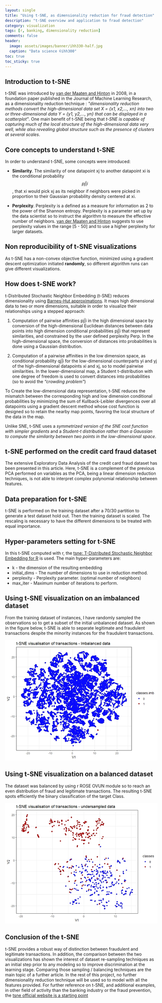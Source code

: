 ```yaml
---
layout: single
title: "Using t-SNE, as dimensionality reduction for fraud detection"
description: "t-SNE overview and application to fraud detection"
category: visualization
tags: [r, banking, dimensionality reduction]
comments: false
header:
  image: assets/images/banner/ihh330-half.jpg
  caption: "Data science ©ihh300"
toc: true
toc_sticky: true
---
```


## Introduction to t-SNE
t-SNE was introduced by [van der Maaten and Hinton][1] in 2008, in a foundation paper published in the Journal of Machine Learning Research, as a dimensionality reduction technique : *"dimensionality reduction methods convert the high-dimensional data set X = {x1, x2,..., xn} into two or three-dimensional data Y = {y1, y2,..., yn} that can be displayed in a scatterplot"*. One main benefit of t-SNE being that *t-SNE is capable of capturing much of the local structure of the high-dimensional
data very well, while also revealing global structure such as the presence of clusters at several scales*.

## Core concepts to understand t-SNE
In order to understand t-SNE, some concepts were introduced:

* **Similarity**. The similarity of one datapoint xj to another datapoint xi is the conditional probability $$ pj|i $$, that xi would pick xj as its neighbor if neighbors were picked in proportion to their Gaussian probability density centered at xi.

* **Perplexity**. Perplexity is a defined as a measure for information as 2 to the power of the Shannon entropy. Perplexity is a parameter set up by the data scientist so to instruct the algorithm to measure the effective number of neighbors. [van der Maaten and Hinton][1] suggests to use perplexity values in the range [5 - 50] and to use a higher perplexity for larger datasets.

## Non reproducibility of t-SNE visualizations
As t-SNE has a non-convex objective function, minimized using a gradient descent optimization initiated **randomly**, so different algorithm runs can give different visualizations.

## How does t-SNE work?
t-Distributed Stochastic Neighbor Embedding (t-SNE) reduces dimensionality using [Barnes-Hut approximations][2]. It maps high dimensional data to two or more dimensions, suitable in order to visualize their relationships using a stepped approach:

1. Computation of pairwise affinities pj|i in the high dimensional space by conversion of the high-dimensional Euclidean distances
between data points into high dimension conditional probabilities pj|i that represent similarities, and constrained by the user defined perplexity Perp. In the high-dimensional space, the conversion of distances into probabilities is done using a Gaussian distribution.

2. Computation of a pairwise affinities in the low dimension space, as conditional probability qj|i for the low-dimensional counterparts yi and yj of the high-dimensional datapoints xi and xj, so to model pairwise similarities. In the lower-dimensional map, a Student t-distribution with one degree of freedom is used to convert distances into probabilities (so to avoid the *“crowding problem"*)

To Create the low-dimensional data representation, t-SNE reduces the mismatch between the corresponding high and low dimension conditional probabilities by minimizing the sum of Kullback-Leibler divergences over all datapoints using a gradient descent method whose cost function is designed so to retain the nearby map points, favoring the local structure of the data in the map.

Unlike SNE, t-SNE uses a *symmetrized version of the SNE cost function with simpler gradients* and a *Student-t distribution rather than a Gaussian to compute the similarity between two points in the low-dimensional space*.

## t-SNE performed on the credit card fraud dataset
The extensive Exploratory Data Analysis of the credit card fraud dataset has been presented in this article. Here, t-SNE is a complement of the previous PCA performed on variables as the PCA, being a linear dimension reduction techniques, is not able to interpret complex polynomial relationship between features.

## Data preparation for t-SNE
t-SNE is performed on the training dataset after a 70/30 partition to generate a test dataset hold out. Then the training dataset is scaled. The rescaling is necessary to have the different dimensions to be treated with equal importance.

## Hyper-parameters setting for t-SNE
In this t-SNE computed with r, the [tsne: T-Distributed Stochastic Neighbor Embedding for R][3] is used. The main hyper-parameters are:

* k - the dimension of the resulting embedding
* initial_dims - The number of dimensions to use in reduction method.
* perplexity - Perplexity parameter. (optimal number of neighbors)
* max_iter - Maximum number of iterations to perform.

## Using t-SNE visualization on an imbalanced dataset
From the training dataset of instances, I have randomly sampled the observations so to get a subset of the initial unbalanced dataset. As shown in the figure below, t-SNE is able to separate legitimate and fraudulent transactions despite the minority instances for the fraudulent transactions.

![t-SNE visualization on an imbalanced dataset](/assets/images/credit_card/tsne/tsne_ccf_imb.jpeg)

## Using t-SNE visualization on a balanced dataset
The dataset was balanced by using r ROSE OVUN module so to reach an even distribution of fraud and legitimate transactions. The resulting t-SNE spots efficiently the binary classification of the target Class.  

![t-SNE visualization on a balanced (undersampled) dataset](/assets/images/credit_card/tsne/tsne_ccf_balanc.jpeg)

## Conclusion of the t-SNE
t-SNE provides a robust way of distinction between fraudulent and legitimate transactions. In addition, the comparison between the two visualizations has shown the interest of dataset re-sampling techniques as an initial step prior to any modeling so to improve discrimination at the learning stage. Comparing those sampling / balancing techniques are the main topic of a further article. In the rest of this project, no further dimensionality reduction technique will be used so to model with all the features provided. For further reference on t-SNE, and additional examples, in other field of activity than the banking industry or the fraud prevention, the [tsne official website is a starting point][4]


[1]:http://www.jmlr.org/papers/volume9/vandermaaten08a/vandermaaten08a.pdf "Visualizing Data using t-SNE by Van der Maaten and Hinton-2008"
[2]:https://lvdmaaten.github.io/publications/papers/JMLR_2014.pdf "Accelerating t-SNE using Tree-Based Algorithms by Van der Maaten-2014"
[3]:https://cran.r-project.org/web/packages/tsne/ "tsne: T-Distributed Stochastic Neighbor Embedding for R (t-SNE) by Justin Donaldson"
[4]:https://lvdmaaten.github.io/tsne/ "t-SNE official site by Laurens van der Maaten"
